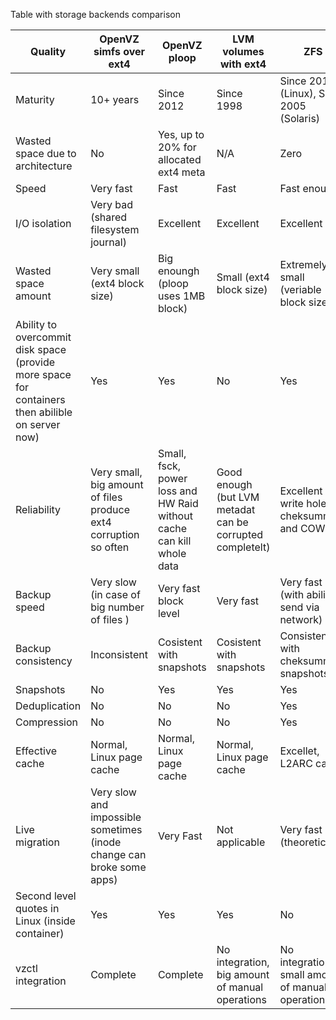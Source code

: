 Table with storage backends comparison

| Quality | OpenVZ simfs over ext4         | OpenVZ ploop       | LVM volumes with ext4         | ZFS |
| --------| -------------  |-------------| ------------| -------|
| Maturity| 10+ years      | Since 2012  | Since 1998  | Since 2014 (Linux), Since 2005 (Solaris)        |
| Wasted space due to architecture | No | Yes, up to 20% for allocated ext4 meta | N/A | Zero |
| Speed   | Very fast      | Fast        | Fast        | Fast enough |
| I/O isolation | Very bad (shared filesystem journal) | Excellent   | Excellent   | Excellent |
| Wasted space amount      | Very small (ext4 block size) | Big enoungh (ploop uses 1MB block) | Small (ext4 block size) | Extremely small (veriable block size) | 
| Ability to overcommit disk space (provide more space for containers then abilible on server now) | Yes | Yes | No | Yes |
| Reliability | Very small, big amount of files produce ext4 corruption so often | Small, fsck, power loss and HW Raid without cache can kill whole data | Good enough (but LVM metadat can be corrupted completelt) | Excellent (no write hole, cheksumming and COW) | 
| Backup speed | Very slow (in case of big number of files ) | Very fast block level | Very fast | Very fast (with abilit to send via network) |
| Backup consistency | Inconsistent | Cosistent with snapshots | Cosistent with snapshots | Consistens with cheksummed snapshots |
| Snapshots | No | Yes | Yes | Yes |
| Deduplication | No | No | No | Yes |
| Compression | No | No | No | Yes |
| Effective cache | Normal, Linux page cache | Normal, Linux page cache | Normal, Linux page cache | Excellet, L2ARC cache |
| Live migration | Very slow and impossible sometimes (inode change can broke some apps) | Very Fast | Not applicable | Very fast (theoretically) |
| Second level quotes in Linux (inside container) | Yes | Yes | Yes | No |
| vzctl integration | Complete | Complete | No integration, big amount of manual operations | No integration, small amount of manual operations |
